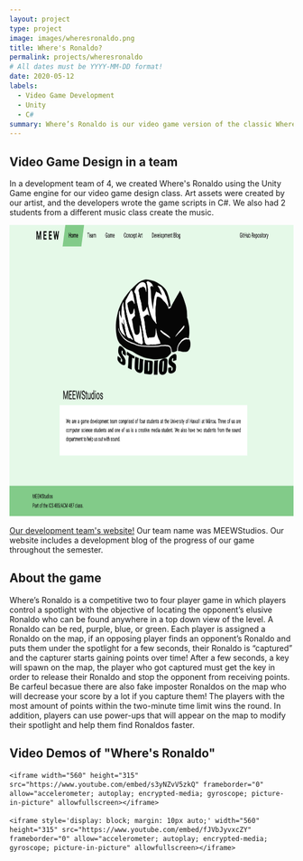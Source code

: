 ```yaml
---
layout: project
type: project
image: images/wheresronaldo.png
title: Where's Ronaldo?
permalink: projects/wheresronaldo
# All dates must be YYYY-MM-DD format!
date: 2020-05-12
labels:
  - Video Game Development
  - Unity
  - C#
summary: Where’s Ronaldo is our video game version of the classic Where’s Waldo book with a few twists! This was created in a development team for my video game design class at UH Mānoa.
---
```

## Video Game Design in a team
In a development team of 4, we created Where's Ronaldo using the Unity Game engine for our video game design class. Art assets were created by our artist, and the developers wrote the game scripts in C#. We also had 2 students from a different music class create the music.

[<img target="_blank" src="../images/meewstudios.png" height="515px" width="660px">](https://meewstudios.github.io/microwalvo/)

<a href="https://meewstudios.github.io/microwalvo/" target="_blank">Our development team's website!</a> Our team name was MEEWStudios. Our website includes a development blog of the progress of our game throughout the semester.

## About the game
Where’s Ronaldo is a competitive two to four player game in which players control a spotlight with the objective of locating the opponent’s elusive Ronaldo who can be found anywhere in a top down view of the level. A Ronaldo can be red, purple, blue, or green. Each player is assigned a Ronaldo on the map, if an opposing player finds an opponent’s Ronaldo and puts them under the spotlight for a few seconds, their Ronaldo is “captured” and the capturer starts gaining points over time! After a few seconds, a key will spawn on the map, the player who got captured must get the key in order to release their Ronaldo and stop the opponent from receiving points. Be carfeul becasue there are also fake imposter Ronaldos on the map who will decrease your score by a lot if you capture them! The players with the most amount of points within the two-minute time limit wins the round. In addition, players can use power-ups that will appear on the map to modify their spotlight and help them find Ronaldos faster.

## Video Demos of "Where's Ronaldo"
    <iframe width="560" height="315" src="https://www.youtube.com/embed/s3yNZvV5zkQ" frameborder="0" allow="accelerometer; autoplay; encrypted-media; gyroscope; picture-in-picture" allowfullscreen></iframe>
    
    <iframe style='display: block; margin: 10px auto;' width="560" height="315" src="https://www.youtube.com/embed/fJVbJyvxcZY" frameborder="0" allow="accelerometer; autoplay; encrypted-media; gyroscope; picture-in-picture" allowfullscreen></iframe>










